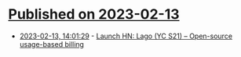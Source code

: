 # [Published on 2023-02-13](index.md)

* [2023-02-13, 14:01:29](https://news.ycombinator.com/item?id=34773442) - [Launch HN: Lago (YC S21) – Open-source usage-based billing](https://news.ycombinator.com/item?id=34773442)
